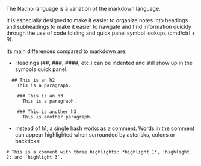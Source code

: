 The Nacho language is a variation of the markdown language.

It is especially designed to make it easier to organize notes into headings and subheadings to make it easier to navigate and find information quickly through the use of code folding and quick panel symbol lookups (cmd/ctrl + R).

Its main differences compared to markdown are:

* Headings (##, ###, ####, etc.) can be indented and still show up in the symbols quick panel.

```
  ## This is an h2
    This is a paragraph.

    ### This is an h3
      This is a paragraph.

    ### This is another h3
      This is another paragraph.
```

* Instead of h1, a single hash works as a comment. Words in the comment can appear highlighted when surrounded by asterisks, colons or backticks:

```
# This is a comment with three highlights: *highlight 1*, :highlight 2: and `highlight 3`.
````
